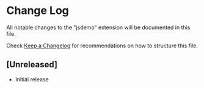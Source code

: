 # Change Log

All notable changes to the "jsdemo" extension will be documented in this file.

Check [Keep a Changelog](http://keepachangelog.com/) for recommendations on how to structure this file.

## [Unreleased]

- Initial release